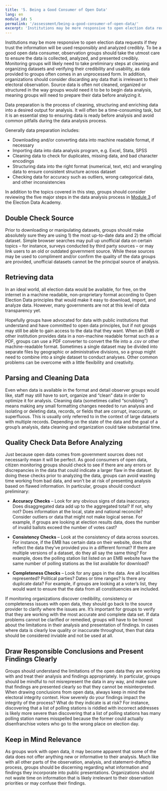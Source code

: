 ```yaml
---
title: '5. Being a Good Consumer of Open Data'
lang: en
module_id: 5
permalink: '/assessment/being-a-good-consumer-of-open-data/'
excerpt: 'Institutions may be more responsive to open election data requests if they trust the information will be used responsibly and analyzed credibly. To be a good open data consumer, observation groups should take the utmost care to ensure the data is collected, analyzed, and presented credibly.'
---
```


Institutions may be more responsive to open election data requests if they trust the information will be used responsibly and analyzed credibly. To be a good open data consumer, observation groups should take the utmost care to ensure the data is collected, analyzed, and presented credibly. Monitoring groups will likely need to take preliminary steps at cleaning and organizing datasets and verifying their credibility and usability, as data provided to groups often comes in an unprocessed form. In addition, organizations should consider discarding any data that is irrelevant to their electoral observation. Source data is often not cleaned, organized or structured in the way groups would need it to be to begin data analysis, meaning groups will need to prepare their data before analyzing it.

Data preparation is the process of cleaning, structuring and enriching data into a desired output for analysis. It will often be a time-consuming task, but it is an essential step to ensuring data is ready before analysis and avoid common pitfalls during the data analysis process.

Generally data preparation includes:

- Downloading and/or converting data into machine readable format, if necessary
- Importing data into data analysis program, e.g. Excel, Stata, SPSS
- Cleaning data to check for duplicates, missing data, and bad character encodings
- Structuring data into the right format (numerical, text, etc) and wrangling data to ensure consistent structure across dataset
- Checking data for accuracy such as outliers, wrong categorical data, and other inconsistencies

In addition to the topics covered in this step, groups should consider reviewing the five major steps in the data analysis process in [Module 3](/en/academy/application-summarizing-the-polling-station-data/) of the Election Data Academy.

## Double Check Source

Prior to downloading or manipulating datasets, groups should make absolutely sure they are using 1) the most up-to-date data and 2) the official dataset. Simple browser searches may pull up unofficial data on certain topics – for instance, surveys conducted by third party sources – or may link users to an old or outdated government source. While these sources may be used to compliment and/or confirm the quality of the data groups are provided, unofficial datasets cannot be the principal source of analysis.

## Retrieving data

In an ideal world, all election data would be available, for free, on the internet in a machine readable, non-proprietary format according to Open Election Data principles that would make it easy to download, import, and analyze data. However, many governments are not at this level of data transparency yet.

Hopefully groups have advocated for data with public institutions that understand and have committed to open data principles, but if not groups may still be able to gain access to the data that they want. When an EMB or other institution provides data in a non-machine readable format such as a PDF, groups can use a PDF converter to convert the file into a .csv or other machine-readable format. Sometimes a single dataset may be divided into separate files by geographic or administrative divisions, so a group might need to combine into a single dataset to conduct analyses. Other common problems can be overcome with a little flexibility and creativity.

## Parsing and Cleaning Data

Even when data is available in the format and detail observer groups would like, staff may still have to sort, organize and “clean” data in order to optimize it for analysis. Cleaning data (sometimes called “scrubbing”) means making any small formatting changes needed to run analysis and isolating or deleting data, records, or fields that are corrupt, inaccurate, or superfluous. This is usually only referred to in the context of large datasets with multiple records. Depending on the state of the data and the goal of a group’s analysis, data cleaning and organization could take substantial time.

## Quality Check Data Before Analyzing

Just because open data comes from government sources does not necessarily mean it will be perfect. As good consumers of open data, citizen monitoring groups should check to see if there are any errors or discrepancies in the data that could indicate a larger flaw in the dataset. By doing these checks prior to analyzing the data, groups can avoid wasting time working from bad data, and won’t be at risk of presenting analysis based on flawed information. In particular, groups should conduct preliminary:

- **Accuracy Checks** – Look for any obvious signs of data inaccuracy. Does disaggregated data add up to the aggregated total? If not, why not? Does information at the local, state and national reconcile? Consider outliers or data that might not make logical sense. For example, if groups are looking at election results data, does the number of invalid ballots exceed the number of votes cast?

- **Consistency Checks** – Look at the consistency of data across sources. For instance, if the EMB has certain data on their website, does that reflect the data they’ve provided you in a different format? If there are multiple versions of a dataset, do they all say the same thing? For example, does the polling station list listed on an EMB website have the same number of polling stations as the list available for download?

- **Completeness Checks** – Look for any gaps in the data. Are all localities represented? Political parties? Dates or time ranges? Is there any duplicate data? For example, if groups are looking at a voter’s list, they would want to ensure that the data from all constituencies are included.

If monitoring organizations discover credibility, consistency or completeness issues with open data, they should go back to the source provider to clarify where the issues are. It’s important for groups to verify that they are working with the most accurate and complete data set. If data problems cannot be clarified or remedied, groups will have to be honest about the limitations in their analysis and presentation of findings. In cases where data is clearly low quality or inaccurate throughout, then that data should be considered inviable and not be used at all.

## Draw Responsible Conclusions and Present Findings Clearly

Groups should understand the limitations of the open data they are working with and treat their analysis and findings appropriately. In particular, groups should be mindful to not misrepresent the data in any way, and make sure that findings are presented clearly so that they cannot be misinterpreted. When drawing conclusions from open data, always keep in mind the electoral integrity context. How severely do your findings impact the integrity of the process? What do they indicate is at risk? For instance, discovering that a list of polling stations is riddled with incorrect addresses is likely more severe than discovering that a list of polling stations has many polling station names misspelled because the former could actually disenfranchise voters who go to the wrong place on election day.

## Keep in Mind Relevance

As groups work with open data, it may become apparent that some of the data does not offer anything new or informative to their analysis. Much like with all other parts of the observation, analysis, and statement-drafting process, groups should be discerning regarding what information and findings they incorporate into public presentations. Organizations should not waste time on information that is likely irrelevant to their observation priorities or may confuse their findings.
